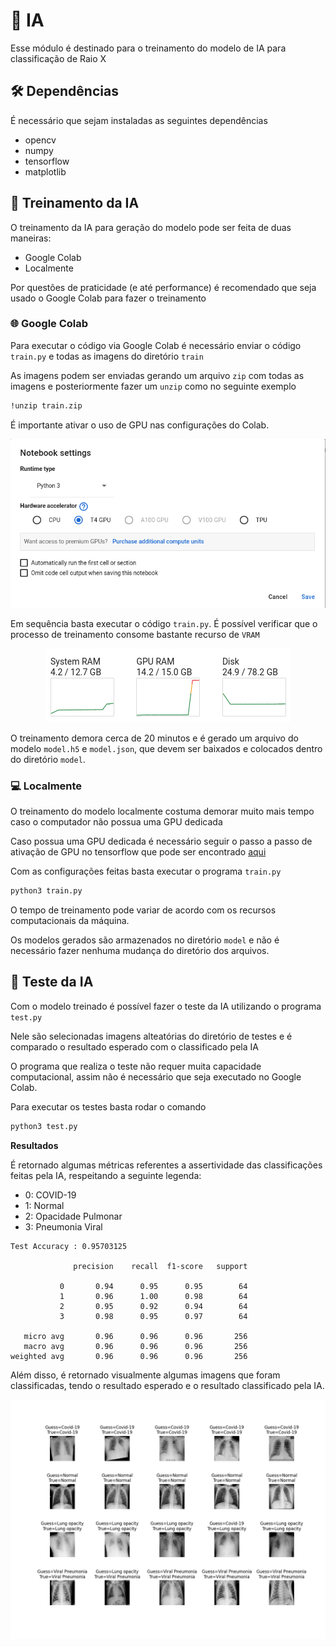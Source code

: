 # 🧠 IA

Esse módulo é destinado para o treinamento do modelo de IA para classificação de Raio X

## 🛠️ Dependências

É necessário que sejam instaladas as seguintes dependências

- opencv
- numpy
- tensorflow
- matplotlib

## 🔬 Treinamento da IA

O treinamento da IA para geração do modelo pode ser feita de duas maneiras:

- Google Colab
- Localmente

Por questões de praticidade (e até performance) é recomendado que seja usado o Google Colab para fazer o treinamento

### 🌐 Google Colab

Para executar o código via Google Colab é necessário enviar o código `train.py` e todas as imagens do diretório `train`

As imagens podem ser enviadas gerando um arquivo `zip` com todas as imagens e posteriormente fazer um `unzip` como no seguinte exemplo

```sh
!unzip train.zip
```

É importante ativar o uso de GPU nas configurações do Colab.

<p align="center">
    <img src="assets/colab_setting_gpu.png">
</p>

Em sequência basta executar o código `train.py`. É possível verificar que o processo de treinamento consome bastante recurso de `VRAM`


<p align="center">
    <img src="assets/colab_resource_usage.png">
</p>


O treinamento demora cerca de 20 minutos e é gerado um arquivo do modelo `model.h5` e `model.json`, que devem ser baixados e colocados dentro do diretório `model`.

### 💻 Localmente

O treinamento do modelo localmente costuma demorar muito mais tempo caso o computador não possua uma GPU dedicada

Caso possua uma GPU dedicada é necessário seguir o passo a passo de ativação de GPU no tensorflow que pode ser encontrado [aqui](https://www.tensorflow.org/install/gpu?hl=pt-br)

Com as configurações feitas basta executar o programa `train.py`

```sh
python3 train.py
```

O tempo de treinamento pode variar de acordo com os recursos computacionais da máquina.

Os modelos gerados são armazenados no diretório `model` e não é necessário fazer nenhuma mudança do diretório dos arquivos.

## 🧪 Teste da IA

Com o modelo treinado é possível fazer o teste da IA utilizando o programa `test.py`

Nele são selecionadas imagens alteatórias do diretório de testes e é comparado o resultado esperado com o classificado pela IA

O programa que realiza o teste não requer muita capacidade computacional, assim não é necessário que seja executado no Google Colab.

Para executar os testes basta rodar o comando

```sh
python3 test.py
```

**Resultados**

É retornado algumas métricas referentes a assertividade das classificações feitas pela IA, respeitando a seguinte legenda:

- 0: COVID-19
- 1: Normal
- 2: Opacidade Pulmonar
- 3: Pneumonia Viral
  
```
Test Accuracy : 0.95703125

              precision    recall  f1-score   support

           0       0.94      0.95      0.95        64
           1       0.96      1.00      0.98        64
           2       0.95      0.92      0.94        64
           3       0.98      0.95      0.97        64

   micro avg       0.96      0.96      0.96       256
   macro avg       0.96      0.96      0.96       256
weighted avg       0.96      0.96      0.96       256
```

Além disso, é retornado visualmente algumas imagens que foram classificadas, tendo o resultado esperado e o resultado classificado pela IA.

<p align="center">
    <img src="assets/test_result.png">
</p>